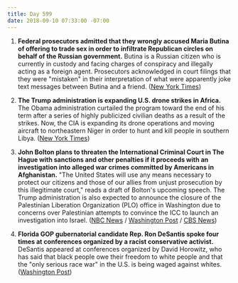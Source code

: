 ```yaml
---
title: Day 599
date: 2018-09-10 07:33:00 -07:00
---
```


1. **Federal prosecutors admitted that they wrongly accused Maria Butina of offering to trade sex in order to infiltrate Republican circles on behalf of the Russian government.** Butina is a Russian citizen who is currently in custody and facing charges of conspiracy and illegally acting as a foreign agent. Prosecutors acknowledged in court filings that they were "mistaken" in their interpretation of what were apparently joke text messages between Butina and a friend. ([New York Times](https://www.nytimes.com/2018/09/08/us/politics/maria-butina-sex.html))

2. **The Trump administration is expanding U.S. drone strikes in Africa.** The Obama administration curtailed the program toward the end of his term after a series of highly publicized civilian deaths as a result of the strikes. Now, the CIA is expanding its drone operations and moving aircraft to northeastern Niger in order to hunt and kill people in southern Libya. ([New York Times](https://www.nytimes.com/2018/09/09/world/africa/cia-drones-africa-military.html))

3. **John Bolton plans to threaten the International Criminal Court in The Hague with sanctions and other penalties if it proceeds with an investigation into alleged war crimes committed by Americans in Afghanistan.** "The United States will use any means necessary to protect our citizens and those of our allies from unjust prosecution by this illegitimate court," reads a draft of Bolton's upcoming speech. The Trump administration is also expected to announce the closure of the Palestinian Liberation Organization (PLO) office in Washington due to concerns over Palestinian attempts to convince the ICC to launch an investigation into Israel. ([NBC News](https://www.nbcnews.com/news/world/bolton-wants-sanction-icc-judges-who-probe-alleged-u-s-n908011) / [Washington Post](https://www.washingtonpost.com/world/national-security/white-house-expected-to-warn-of-sanctions-other-penalties-if-international-court-moves-against-americans/2018/09/09/9c47bd64-b2b2-11e8-9a6a-565d92a3585d_story.html?utm_term=.5c35524dc926) / [CBS News](https://www.cbsnews.com/news/donald-trump-administration-close-palestine-liberation-organization-office-dc/))

4. **Florida GOP gubernatorial candidate Rep. Ron DeSantis spoke four times at conferences organized by a racist conservative activist.** DeSantis appeared at conferences organized by David Horowitz, who has said that black people owe their freedom to white people and that the "only serious race war" in the U.S. is being waged against whites. ([Washington Post](https://www.washingtonpost.com/investigations/gop-candidate-for-fla-governor-spoke-at-racially-charged-events/2018/09/09/c6d3a63c-b114-11e8-a810-4d6b627c3d5d_story.html?utm_term=.134c37f9c422))